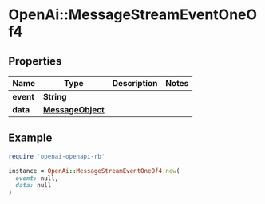 # OpenAi::MessageStreamEventOneOf4

## Properties

| Name | Type | Description | Notes |
| ---- | ---- | ----------- | ----- |
| **event** | **String** |  |  |
| **data** | [**MessageObject**](MessageObject.md) |  |  |

## Example

```ruby
require 'openai-openapi-rb'

instance = OpenAi::MessageStreamEventOneOf4.new(
  event: null,
  data: null
)
```

